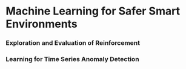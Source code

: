 # Machine Learning for Safer Smart Environments

### Exploration and Evaluation of Reinforcement
### Learning for Time Series Anomaly Detection


<Bar title="präsentiert von Nils Jorek" cover/>



<!--
The last comment block of each slide will be treated as slide notes. It will be visible and editable in Presenter Mode along with the slide. [Read more in the docs](https://sli.dev/guide/syntax.html#notes)
-->
